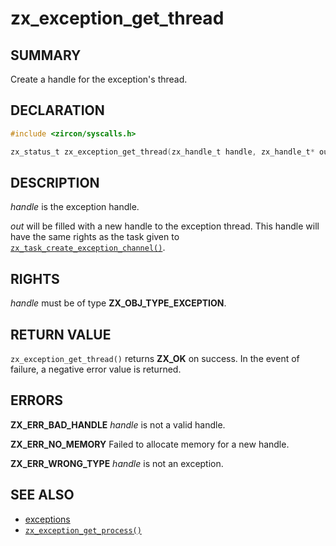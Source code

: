 # zx_exception_get_thread

## SUMMARY

<!-- Contents of this heading updated by update-docs-from-fidl, do not edit. -->

Create a handle for the exception's thread.

## DECLARATION

<!-- Contents of this heading updated by update-docs-from-fidl, do not edit. -->

```c
#include <zircon/syscalls.h>

zx_status_t zx_exception_get_thread(zx_handle_t handle, zx_handle_t* out);
```

## DESCRIPTION

*handle* is the exception handle.

*out* will be filled with a new handle to the exception thread. This handle
will have the same rights as the task given to
[`zx_task_create_exception_channel()`].

## RIGHTS

<!-- Contents of this heading updated by update-docs-from-fidl, do not edit. -->

*handle* must be of type **ZX_OBJ_TYPE_EXCEPTION**.

## RETURN VALUE

`zx_exception_get_thread()` returns **ZX_OK** on success.
In the event of failure, a negative error value is returned.

## ERRORS

**ZX_ERR_BAD_HANDLE** *handle* is not a valid handle.

**ZX_ERR_NO_MEMORY**  Failed to allocate memory for a new handle.

**ZX_ERR_WRONG_TYPE**  *handle* is not an exception.

## SEE ALSO

 - [exceptions]
 - [`zx_exception_get_process()`]

<!-- References updated by update-docs-from-fidl, do not edit. -->

[exceptions]: /docs/concepts/kernel/exceptions.md
[`zx_exception_get_process()`]: exception_get_process.md
[`zx_task_create_exception_channel()`]: task_create_exception_channel.md
